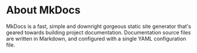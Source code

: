 # About MkDocs

MkDocs is a fast, simple and downright gorgeous static site generator that's geared towards building project documentation. 
Documentation source files are written in Markdown, and configured with a single YAML configuration file.

